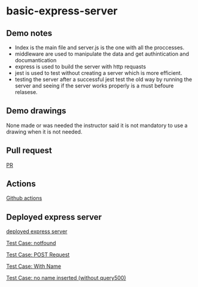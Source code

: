 # basic-express-server
## Demo notes
- Index is the main file and server.js is the one with all the proccesses.
- middleware are  used to manipulate the data and get authintication and documantication
- express is used to build the server with http requasts 
- jest is used to  test without creating a server which is more efficient.
- testing the server after a successful jest test the old way by running the server and seeing if the server works properly is a must befoure relasese.
## Demo drawings 
None made or was needed the instructor said it is not mandatory to use a drawing when it is not needed.

## Pull request
[PR](https://github.com/Laith-Vlad/basic-express-server/pull/2)
## Actions
[Github actions](https://github.com/Laith-Vlad/basic-express-server/actions)



## Deployed express server 
[deployed express server](https://basicserver-jqk3.onrender.com/person)
    

[Test Case: notfound](https://basicserver-jqk3.onrender.com/person/adsadasd)

[Test Case: POST Request](https://basicserver-jqk3.onrender.com/person?name=laith)
 

[Test Case: With Name](https://basicserver-jqk3.onrender.com/person?name=Alice)
  


[Test Case: no name inserted (without query500)](https://basicserver-jqk3.onrender.com/person?name=)

